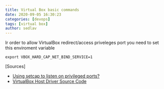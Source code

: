 ```yaml
---
title: Virtual Box basic commands
date: 2020-09-05 16:30:23
categories: [devops]
tags: [virtual box]
author: sedlav
---
```


Ir order to allow VirtualBox redirect/access priveleges port you need to set this enviroment variable

```
export VBOX_HARD_CAP_NET_BIND_SERVICE=1
```

[Sources]

- [Using setcap to listen on privileged ports?](https://forums.virtualbox.org/viewtopic.php?t=45481)
- [VirtualBox Host Driver Source Code](https://www.virtualbox.org/browser/vbox/trunk/src/VBox/HostDrivers/Support/SUPR3HardenedMain.cpp?rev=77912#L1958)
